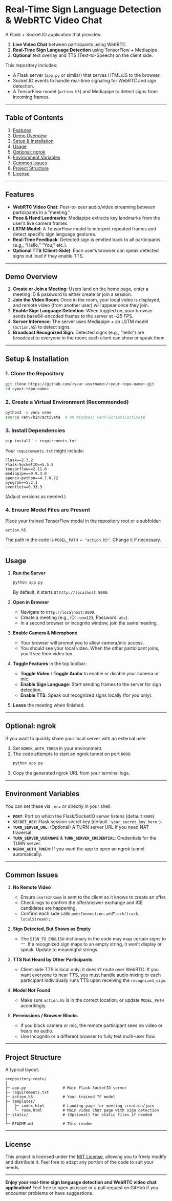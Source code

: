 # Real-Time Sign Language Detection & WebRTC Video Chat

A Flask + Socket.IO application that provides:

1. **Live Video Chat** between participants using WebRTC.
2. **Real-Time Sign Language Detection** using TensorFlow + Mediapipe.
3. **Optional** text overlay and TTS (Text-to-Speech) on the client side.

This repository includes:
- A Flask server (`app.py` or similar) that serves HTML/JS to the browser.
- Socket.IO events to handle real-time signaling for WebRTC and sign detection.
- A TensorFlow model (`action.h5`) and Mediapipe to detect signs from incoming frames.

---

## Table of Contents

1. [Features](#features)  
2. [Demo Overview](#demo-overview)  
3. [Setup & Installation](#setup--installation)  
4. [Usage](#usage)  
5. [Optional: ngrok](#optional-ngrok)  
6. [Environment Variables](#environment-variables)  
7. [Common Issues](#common-issues)  
8. [Project Structure](#project-structure)  
9. [License](#license)

---

## Features

- **WebRTC Video Chat**: Peer-to-peer audio/video streaming between participants in a “meeting.”
- **Pose & Hand Landmarks**: Mediapipe extracts key landmarks from the user’s live camera frames.
- **LSTM Model**: A TensorFlow model to interpret repeated frames and detect specific sign language gestures.
- **Real-Time Feedback**: Detected sign is emitted back to all participants (e.g., “Hello,” “You,” etc.).
- **Optional TTS (Client-Side)**: Each user’s browser can speak detected signs out loud if they enable TTS.

---

## Demo Overview

1. **Create or Join a Meeting**: Users land on the home page, enter a meeting ID & password to either create or join a session.
2. **Join the Video Room**: Once in the room, your local video is displayed, and remote video (from another user) will appear once they join.
3. **Enable Sign Language Detection**: When toggled on, your browser sends base64-encoded frames to the server at ~25 FPS.
4. **Server Inference**: The server uses Mediapipe + an LSTM model (`action.h5`) to detect signs.
5. **Broadcast Recognized Sign**: Detected signs (e.g., “hello”) are broadcast to everyone in the room; each client can show or speak them.

---

## Setup & Installation

### 1. Clone the Repository

```bash
git clone https://github.com/<your-username>/<your-repo-name>.git
cd <your-repo-name>
```

### 2. Create a Virtual Environment (Recommended)

```bash
python3 -m venv venv
source venv/bin/activate  # On Windows: venv\Scripts\activate
```

### 3. Install Dependencies

```bash
pip install -r requirements.txt
```

Your `requirements.txt` might include:
```
Flask==2.3.2
Flask-SocketIO==5.5.2
tensorflow==2.11.0
mediapipe==0.9.3.0
opencv-python==4.7.0.72
pyngrok==5.2.1
eventlet==0.33.3
```
(Adjust versions as needed.)

### 4. Ensure Model Files are Present

Place your trained TensorFlow model in the repository root or a subfolder:
```
action.h5
```
The path in the code is `MODEL_PATH = "action.h5"`. Change it if necessary.

---

## Usage

1. **Run the Server**  
   ```bash
   python app.py
   ```
   By default, it starts at `http://localhost:8000`.

2. **Open in Browser**  
   - Navigate to `http://localhost:8000`.
   - Create a meeting (e.g., ID: `room123`, Password: `abc`).
   - In a second browser or incognito window, join the same meeting.

3. **Enable Camera & Microphone**  
   - Your browser will prompt you to allow camera/mic access.
   - You should see your local video. When the other participant joins, you’ll see their video too.

4. **Toggle Features** in the top toolbar:
   - **Toggle Video** / **Toggle Audio** to enable or disable your camera or mic.
   - **Enable Sign Language**: Start sending frames to the server for sign detection.
   - **Enable TTS**: Speak out recognized signs locally (for you only).

5. **Leave** the meeting when finished.

---

## Optional: ngrok

If you want to quickly share your local server with an external user:
1. Set `NGROK_AUTH_TOKEN` in your environment.
2. The code attempts to start an ngrok tunnel on port `8000`:
   ```bash
   python app.py
   ```
3. Copy the generated ngrok URL from your terminal logs.

---

## Environment Variables

You can set these via `.env` or directly in your shell:

- **`PORT`**: Port on which the Flask/SocketIO server listens (default `8000`).
- **`SECRET_KEY`**: Flask session secret key (default `'your_secret_key_here'`).
- **`TURN_SERVER_URL`**: (Optional) A TURN server URL if you need NAT traversal.
- **`TURN_SERVER_USERNAME`** & **`TURN_SERVER_CREDENTIAL`**: Credentials for the TURN server.
- **`NGROK_AUTH_TOKEN`**: If you want the app to open an ngrok tunnel automatically.

---

## Common Issues

1. **No Remote Video**  
   - Ensure `usersInRoom` is sent to the client so it knows to create an offer.
   - Check logs to confirm the offer/answer exchange and ICE candidates are happening.
   - Confirm each side calls `peerConnection.addTrack(track, localStream);`.

2. **Sign Detected, But Shows as Empty**  
   - The `SIGN_TO_ENGLISH` dictionary in the code may map certain signs to `""`. If a recognized sign maps to an empty string, it won’t display or speak. Update to meaningful strings.

3. **TTS Not Heard by Other Participants**  
   - Client-side TTS is local only; it doesn’t route over WebRTC. If you want everyone to hear TTS, you must handle audio mixing or each participant individually runs TTS upon receiving the `recognized_sign`.

4. **Model Not Found**  
   - Make sure `action.h5` is in the correct location, or update `MODEL_PATH` accordingly.

5. **Permissions / Browser Blocks**  
   - If you block camera or mic, the remote participant sees no video or hears no audio.  
   - Use Incognito or a different browser to fully test multi-user flow.

---

## Project Structure

A typical layout:

```
<repository-root>/
│
├─ app.py                # Main Flask-SocketIO server
├─ requirements.txt
├─ action.h5             # Your trained TF model
├─ templates/
│   ├─ index.html        # Landing page for meeting creation/join
│   └─ room.html         # Main video chat page with sign detection
├─ static/               # (Optional) For static files if needed
│
└─ README.md             # This readme
```

---

## License

This project is licensed under the [MIT License](LICENSE), allowing you to freely modify and distribute it. Feel free to adapt any portion of the code to suit your needs.

---

**Enjoy your real-time sign language detection and WebRTC video chat application!** Feel free to open an issue or a pull request on GitHub if you encounter problems or have suggestions.
